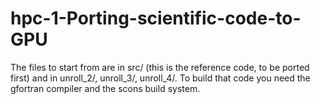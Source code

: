 # hpc-1-Porting-scientific-code-to-GPU

The files to start from are in src/ (this is the reference code, to be ported first) and in unroll_2/, unroll_3/, unroll_4/.
To build that code you need the gfortran compiler and the scons build system. 
